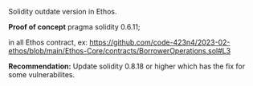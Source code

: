 
Solidity outdate version in Ethos.

**Proof of concept**
pragma solidity 0.6.11;

in all Ethos contract, ex:
https://github.com/code-423n4/2023-02-ethos/blob/main/Ethos-Core/contracts/BorrowerOperations.sol#L3

**Recommendation:**
Update solidity 0.8.18 or higher which has the fix for some vulnerabilites.